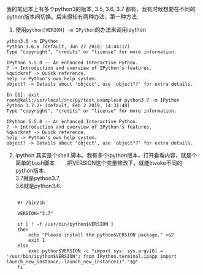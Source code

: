 我的笔记本上有多个python3的版本, 3.5, 3.6, 3.7  都有，我有时候想要在不同的python版本间切换。后来得知有两种办法，第一种方法.  

1. 使用`python[VERION] -m IPython`的办法来调用ipython

```
ython3.6 -m IPython
Python 3.6.6 (default, Jun 27 2018, 14:44:17)
Type "copyright", "credits" or "license" for more information.

IPython 5.5.0 -- An enhanced Interactive Python.
? -> Introduction and overview of IPython's features.
%quickref -> Quick reference.
help -> Python's own help system.
object? -> Details about 'object', use 'object??' for extra details.

In [1]: exit
root@kali:/usr/local/src/py/test_examples# python3.7 -m IPython
Python 3.7.2+ (default, Feb 2 2019, 14:31:48)
Type "copyright", "credits" or "license" for more information.

IPython 5.5.0 -- An enhanced Interactive Python.
? -> Introduction and overview of IPython's features.
%quickref -> Quick reference.
help -> Python's own help system.
object? -> Details about 'object', use 'object??' for extra details. 
```

2. ipython 其实是个shell 脚本。我有多个ipython版本，打开看看内容，就是个简单的bash脚本　　
把VERSION这个变量修改下，就能Invoke不同的python版本.  
3.7就是python3.7,  
3.6就是python3.6.  
```

    #! /bin/sh

    VERSION="3.7"

    if [ ! -f /usr/bin/python$VERSION ]
    then
        echo "Please install the python$VERSION package." >&2
        exit 1
    else
        exec python$VERSION -c "import sys; sys.argv[0] = '/usr/bin/ipython$VERSION'; from IPython.terminal.ipapp import launch_new_instance; launch_new_instance()" "$@"
    fi

```